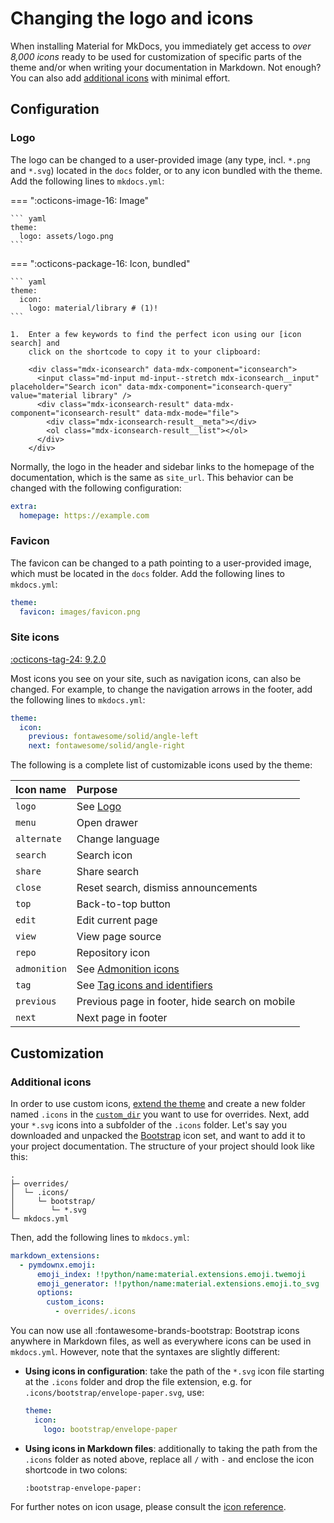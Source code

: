 # Changing the logo and icons

When installing Material for MkDocs, you immediately get access to _over 8,000
icons_ ready to be used for customization of specific parts of the theme and/or
when writing your documentation in Markdown. Not enough? You can also add
[additional icons] with minimal effort.

  [additional icons]: #additional-icons

## Configuration

### Logo

<!-- md:version 0.1.0 -->
<!-- md:default `material/library` -->

The logo can be changed to a user-provided image (any type, incl. `*.png` and
`*.svg`) located in the `docs` folder, or to any icon bundled with the theme.
Add the following lines to `mkdocs.yml`:

=== ":octicons-image-16: Image"

    ``` yaml
    theme:
      logo: assets/logo.png
    ```

=== ":octicons-package-16: Icon, bundled"

    ``` yaml
    theme:
      icon:
        logo: material/library # (1)!
    ```

    1.  Enter a few keywords to find the perfect icon using our [icon search] and
        click on the shortcode to copy it to your clipboard:

        <div class="mdx-iconsearch" data-mdx-component="iconsearch">
          <input class="md-input md-input--stretch mdx-iconsearch__input" placeholder="Search icon" data-mdx-component="iconsearch-query" value="material library" />
          <div class="mdx-iconsearch-result" data-mdx-component="iconsearch-result" data-mdx-mode="file">
            <div class="mdx-iconsearch-result__meta"></div>
            <ol class="mdx-iconsearch-result__list"></ol>
          </div>
        </div>

  [icon search]: ../reference/icons-emojis.md#search

Normally, the logo in the header and sidebar links to the homepage of the
documentation, which is the same as `site_url`. This behavior can be changed
with the following configuration:

``` yaml
extra:
  homepage: https://example.com
```

### Favicon

<!-- md:version 0.1.0 -->
<!-- md:default [`assets/images/favicon.png`][Favicon default] -->

The favicon can be changed to a path pointing to a user-provided image, which
must be located in the `docs` folder. Add the following lines to `mkdocs.yml`:

``` yaml
theme:
  favicon: images/favicon.png
```

  [Favicon default]: https://github.com/squidfunk/mkdocs-material/blob/master/material/assets/images/favicon.png

### Site icons

[:octicons-tag-24: 9.2.0][Site icon support]

Most icons you see on your site, such as navigation icons, can also be changed. For example,
to change the navigation arrows in the footer, add the following lines to `mkdocs.yml`:

```yaml
theme:
  icon:
    previous: fontawesome/solid/angle-left
    next: fontawesome/solid/angle-right
```

The following is a complete list of customizable icons used by the theme:

| Icon name    | Purpose                                                                       |
|:-------------|:------------------------------------------------------------------------------|
| `logo`       | See [Logo](#logo)                                                             |
| `menu`       | Open drawer                                                                   |
| `alternate`  | Change language                                                               |
| `search`     | Search icon                                                                   |
| `share`      | Share search                                                                  |
| `close`      | Reset search, dismiss announcements                                           |
| `top`        | Back-to-top button                                                            |
| `edit`       | Edit current page                                                             |
| `view`       | View page source                                                              |
| `repo`       | Repository icon                                                               |
| `admonition` | See [Admonition icons](../reference/admonitions.md#admonition-icons)          |
| `tag`        | See [Tag icons and identifiers](setting-up-tags.md#tag-icons-and-identifiers) |
| `previous`   | Previous page in footer, hide search on mobile                                |
| `next`       | Next page in footer                                                           |

  [Site icon support]: https://github.com/squidfunk/mkdocs-material/releases/tag/9.2.0

## Customization

### Additional icons

In order to use custom icons, [extend the theme] and create a new folder named
`.icons` in the [`custom_dir`][custom_dir] you want to use for overrides.
Next, add your `*.svg` icons into a subfolder of the `.icons` folder. Let's say
you downloaded and unpacked the [Bootstrap] icon set, and want to add it to
your project documentation. The structure of your project should look like this:

``` { .sh .no-copy }
.
├─ overrides/
│  └─ .icons/
│     └─ bootstrap/
│        └─ *.svg
└─ mkdocs.yml
```

Then, add the following lines to `mkdocs.yml`:

``` yaml
markdown_extensions:
  - pymdownx.emoji:
      emoji_index: !!python/name:material.extensions.emoji.twemoji
      emoji_generator: !!python/name:material.extensions.emoji.to_svg
      options:
        custom_icons:
          - overrides/.icons
```

You can now use all :fontawesome-brands-bootstrap: Bootstrap icons anywhere in
Markdown files, as well as everywhere icons can be used in `mkdocs.yml`.
However, note that the syntaxes are slightly different:

- __Using icons in configuration__: take the path of the `*.svg` icon file
  starting at the `.icons` folder and drop the file extension, e.g. for
  `.icons/bootstrap/envelope-paper.svg`, use:

    ``` yaml
    theme:
      icon:
        logo: bootstrap/envelope-paper
    ```

- __Using icons in Markdown files__: additionally to taking the path from the
  `.icons` folder as noted above, replace all `/` with `-` and enclose the icon
  shortcode in two colons:

    ```
    :bootstrap-envelope-paper:
    ```

For further notes on icon usage, please consult the [icon reference].

  [extend the theme]: ../../../GreaterWMS-Doc-CN/docs/customization.md#extending-the-theme
  [custom_dir]: https://www.mkdocs.org/user-guide/configuration/#custom_dir
  [Bootstrap]: https://icons.getbootstrap.com/
  [icon reference]: ../reference/icons-emojis.md#using-icons
